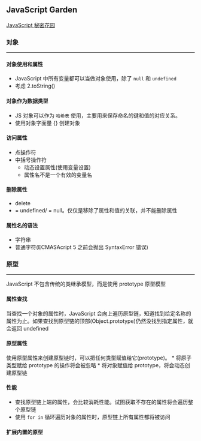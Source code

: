 
## JavaScript Garden

[JavaScript 秘密花园](http://bonsaiden.github.io/JavaScript-Garden/zh/)

### 对象
---
#### 对象使用和属性
* JavaScript 中所有变量都可以当做对象使用，除了 `null` 和 `undefined`
* 考虑 2.toString()

#### 对象作为数据类型
* JS 对象可以作为 `哈希表` 使用，主要用来保存命名的键和值的对应关系。
* 使用对象字面量 {} 创建对象

#### 访问属性
* 点操作符
* 中括号操作符
    * 动态设置属性(使用变量设置)
    * 属性名不是一个有效的变量名

#### 删除属性
* delete
* = undefined/ = null。仅仅是移除了属性和值的关联，并不能删除属性

#### 属性名的语法
* 字符串
* 普通字符(ECMASAcript 5 之前会抛出 SyntaxError 错误)

### 原型
---

JavaScript 不包含传统的类继承模型，而是使用 prototype 原型模型

#### 属性查找
当查找一个对象的属性时，JavaScript 会向上遍历原型链，知道找到给定名称的属性为止。如果查找到原型链的顶部(Object.prototype)仍然没找到指定属性，就会返回 undefined

#### 原型属性
使用原型属性来创建原型链时，可以把任何类型赋值给它(prototype)。
    * 将原子类型赋给 prototype 的操作将会被忽略
    * 将对象赋值给 prototype，将会动态创建原型链

#### 性能
* 查找原型链上端的属性，会比较消耗性能。试图获取不存在的属性将会遍历整个原型链
* 使用 `for in` 循环遍历对象的属性时，原型链上所有属性都将被访问

#### 扩展内置的原型

